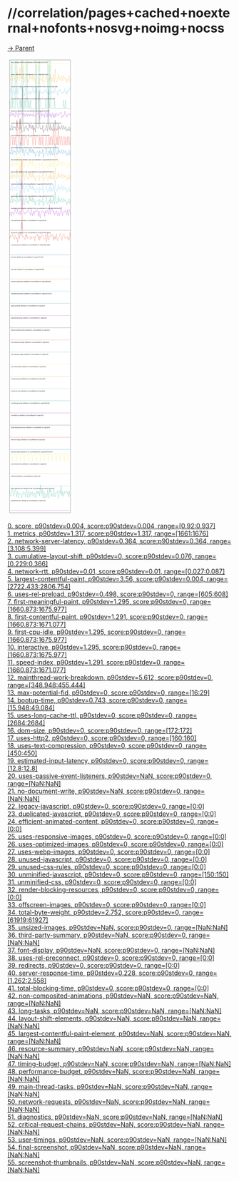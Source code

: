 
# //correlation/pages+cached+noexternal+nofonts+nosvg+noimg+nocss

[→ Parent](../..)

![PLOT: correlation](./correlation.svg)

[0. score, p90stdev=0.004, score:p90stdev=0.004, range=[0.92:0.937]](../../meta/score/samples/pages+cached+noexternal+nofonts+nosvg+noimg+nocss)  
[1. metrics, p90stdev=1.317, score:p90stdev=1.317, range=[1661:1676]](../../metrics/samples/pages+cached+noexternal+nofonts+nosvg+noimg+nocss/)  
[2. network-server-latency, p90stdev=0.364, score:p90stdev=0.364, range=[3.108:5.399]](../../network-server-latency/samples/pages+cached+noexternal+nofonts+nosvg+noimg+nocss/)  
[3. cumulative-layout-shift, p90stdev=0, score:p90stdev=0.076, range=[0.229:0.366]](../../cumulative-layout-shift/samples/pages+cached+noexternal+nofonts+nosvg+noimg+nocss/)  
[4. network-rtt, p90stdev=0.01, score:p90stdev=0.01, range=[0.027:0.087]](../../network-rtt/samples/pages+cached+noexternal+nofonts+nosvg+noimg+nocss/)  
[5. largest-contentful-paint, p90stdev=3.56, score:p90stdev=0.004, range=[2722.433:2806.754]](../../largest-contentful-paint/samples/pages+cached+noexternal+nofonts+nosvg+noimg+nocss/)  
[6. uses-rel-preload, p90stdev=0.498, score:p90stdev=0, range=[605:608]](../../uses-rel-preload/samples/pages+cached+noexternal+nofonts+nosvg+noimg+nocss/)  
[7. first-meaningful-paint, p90stdev=1.295, score:p90stdev=0, range=[1660.873:1675.977]](../../first-meaningful-paint/samples/pages+cached+noexternal+nofonts+nosvg+noimg+nocss/)  
[8. first-contentful-paint, p90stdev=1.291, score:p90stdev=0, range=[1660.873:1671.077]](../../first-contentful-paint/samples/pages+cached+noexternal+nofonts+nosvg+noimg+nocss/)  
[9. first-cpu-idle, p90stdev=1.295, score:p90stdev=0, range=[1660.873:1675.977]](../../first-cpu-idle/samples/pages+cached+noexternal+nofonts+nosvg+noimg+nocss/)  
[10. interactive, p90stdev=1.295, score:p90stdev=0, range=[1660.873:1675.977]](../../interactive/samples/pages+cached+noexternal+nofonts+nosvg+noimg+nocss/)  
[11. speed-index, p90stdev=1.291, score:p90stdev=0, range=[1660.873:1671.077]](../../speed-index/samples/pages+cached+noexternal+nofonts+nosvg+noimg+nocss/)  
[12. mainthread-work-breakdown, p90stdev=5.612, score:p90stdev=0, range=[348.948:455.444]](../../mainthread-work-breakdown/samples/pages+cached+noexternal+nofonts+nosvg+noimg+nocss/)  
[13. max-potential-fid, p90stdev=0, score:p90stdev=0, range=[16:29]](../../max-potential-fid/samples/pages+cached+noexternal+nofonts+nosvg+noimg+nocss/)  
[14. bootup-time, p90stdev=0.743, score:p90stdev=0, range=[15.948:49.084]](../../bootup-time/samples/pages+cached+noexternal+nofonts+nosvg+noimg+nocss/)  
[15. uses-long-cache-ttl, p90stdev=0, score:p90stdev=0, range=[2684:2684]](../../uses-long-cache-ttl/samples/pages+cached+noexternal+nofonts+nosvg+noimg+nocss/)  
[16. dom-size, p90stdev=0, score:p90stdev=0, range=[172:172]](../../dom-size/samples/pages+cached+noexternal+nofonts+nosvg+noimg+nocss/)  
[17. uses-http2, p90stdev=0, score:p90stdev=0, range=[160:160]](../../uses-http2/samples/pages+cached+noexternal+nofonts+nosvg+noimg+nocss/)  
[18. uses-text-compression, p90stdev=0, score:p90stdev=0, range=[450:450]](../../uses-text-compression/samples/pages+cached+noexternal+nofonts+nosvg+noimg+nocss/)  
[19. estimated-input-latency, p90stdev=0, score:p90stdev=0, range=[12.8:12.8]](../../estimated-input-latency/samples/pages+cached+noexternal+nofonts+nosvg+noimg+nocss/)  
[20. uses-passive-event-listeners, p90stdev=NaN, score:p90stdev=0, range=[NaN:NaN]](../../uses-passive-event-listeners/samples/pages+cached+noexternal+nofonts+nosvg+noimg+nocss/)  
[21. no-document-write, p90stdev=NaN, score:p90stdev=0, range=[NaN:NaN]](../../no-document-write/samples/pages+cached+noexternal+nofonts+nosvg+noimg+nocss/)  
[22. legacy-javascript, p90stdev=0, score:p90stdev=0, range=[0:0]](../../legacy-javascript/samples/pages+cached+noexternal+nofonts+nosvg+noimg+nocss/)  
[23. duplicated-javascript, p90stdev=0, score:p90stdev=0, range=[0:0]](../../duplicated-javascript/samples/pages+cached+noexternal+nofonts+nosvg+noimg+nocss/)  
[24. efficient-animated-content, p90stdev=0, score:p90stdev=0, range=[0:0]](../../efficient-animated-content/samples/pages+cached+noexternal+nofonts+nosvg+noimg+nocss/)  
[25. uses-responsive-images, p90stdev=0, score:p90stdev=0, range=[0:0]](../../uses-responsive-images/samples/pages+cached+noexternal+nofonts+nosvg+noimg+nocss/)  
[26. uses-optimized-images, p90stdev=0, score:p90stdev=0, range=[0:0]](../../uses-optimized-images/samples/pages+cached+noexternal+nofonts+nosvg+noimg+nocss/)  
[27. uses-webp-images, p90stdev=0, score:p90stdev=0, range=[0:0]](../../uses-webp-images/samples/pages+cached+noexternal+nofonts+nosvg+noimg+nocss/)  
[28. unused-javascript, p90stdev=0, score:p90stdev=0, range=[0:0]](../../unused-javascript/samples/pages+cached+noexternal+nofonts+nosvg+noimg+nocss/)  
[29. unused-css-rules, p90stdev=0, score:p90stdev=0, range=[0:0]](../../unused-css-rules/samples/pages+cached+noexternal+nofonts+nosvg+noimg+nocss/)  
[30. unminified-javascript, p90stdev=0, score:p90stdev=0, range=[150:150]](../../unminified-javascript/samples/pages+cached+noexternal+nofonts+nosvg+noimg+nocss/)  
[31. unminified-css, p90stdev=0, score:p90stdev=0, range=[0:0]](../../unminified-css/samples/pages+cached+noexternal+nofonts+nosvg+noimg+nocss/)  
[32. render-blocking-resources, p90stdev=0, score:p90stdev=0, range=[0:0]](../../render-blocking-resources/samples/pages+cached+noexternal+nofonts+nosvg+noimg+nocss/)  
[33. offscreen-images, p90stdev=0, score:p90stdev=0, range=[0:0]](../../offscreen-images/samples/pages+cached+noexternal+nofonts+nosvg+noimg+nocss/)  
[34. total-byte-weight, p90stdev=2.752, score:p90stdev=0, range=[61919:61927]](../../total-byte-weight/samples/pages+cached+noexternal+nofonts+nosvg+noimg+nocss/)  
[35. unsized-images, p90stdev=NaN, score:p90stdev=0, range=[NaN:NaN]](../../unsized-images/samples/pages+cached+noexternal+nofonts+nosvg+noimg+nocss/)  
[36. third-party-summary, p90stdev=NaN, score:p90stdev=0, range=[NaN:NaN]](../../third-party-summary/samples/pages+cached+noexternal+nofonts+nosvg+noimg+nocss/)  
[37. font-display, p90stdev=NaN, score:p90stdev=0, range=[NaN:NaN]](../../font-display/samples/pages+cached+noexternal+nofonts+nosvg+noimg+nocss/)  
[38. uses-rel-preconnect, p90stdev=0, score:p90stdev=0, range=[0:0]](../../uses-rel-preconnect/samples/pages+cached+noexternal+nofonts+nosvg+noimg+nocss/)  
[39. redirects, p90stdev=0, score:p90stdev=0, range=[0:0]](../../redirects/samples/pages+cached+noexternal+nofonts+nosvg+noimg+nocss/)  
[40. server-response-time, p90stdev=0.228, score:p90stdev=0, range=[1.262:2.558]](../../server-response-time/samples/pages+cached+noexternal+nofonts+nosvg+noimg+nocss/)  
[41. total-blocking-time, p90stdev=0, score:p90stdev=0, range=[0:0]](../../total-blocking-time/samples/pages+cached+noexternal+nofonts+nosvg+noimg+nocss/)  
[42. non-composited-animations, p90stdev=NaN, score:p90stdev=NaN, range=[NaN:NaN]](../../non-composited-animations/samples/pages+cached+noexternal+nofonts+nosvg+noimg+nocss/)  
[43. long-tasks, p90stdev=NaN, score:p90stdev=NaN, range=[NaN:NaN]](../../long-tasks/samples/pages+cached+noexternal+nofonts+nosvg+noimg+nocss/)  
[44. layout-shift-elements, p90stdev=NaN, score:p90stdev=NaN, range=[NaN:NaN]](../../layout-shift-elements/samples/pages+cached+noexternal+nofonts+nosvg+noimg+nocss/)  
[45. largest-contentful-paint-element, p90stdev=NaN, score:p90stdev=NaN, range=[NaN:NaN]](../../largest-contentful-paint-element/samples/pages+cached+noexternal+nofonts+nosvg+noimg+nocss/)  
[46. resource-summary, p90stdev=NaN, score:p90stdev=NaN, range=[NaN:NaN]](../../resource-summary/samples/pages+cached+noexternal+nofonts+nosvg+noimg+nocss/)  
[47. timing-budget, p90stdev=NaN, score:p90stdev=NaN, range=[NaN:NaN]](../../timing-budget/samples/pages+cached+noexternal+nofonts+nosvg+noimg+nocss/)  
[48. performance-budget, p90stdev=NaN, score:p90stdev=NaN, range=[NaN:NaN]](../../performance-budget/samples/pages+cached+noexternal+nofonts+nosvg+noimg+nocss/)  
[49. main-thread-tasks, p90stdev=NaN, score:p90stdev=NaN, range=[NaN:NaN]](../../main-thread-tasks/samples/pages+cached+noexternal+nofonts+nosvg+noimg+nocss/)  
[50. network-requests, p90stdev=NaN, score:p90stdev=NaN, range=[NaN:NaN]](../../network-requests/samples/pages+cached+noexternal+nofonts+nosvg+noimg+nocss/)  
[51. diagnostics, p90stdev=NaN, score:p90stdev=NaN, range=[NaN:NaN]](../../diagnostics/samples/pages+cached+noexternal+nofonts+nosvg+noimg+nocss/)  
[52. critical-request-chains, p90stdev=NaN, score:p90stdev=NaN, range=[NaN:NaN]](../../critical-request-chains/samples/pages+cached+noexternal+nofonts+nosvg+noimg+nocss/)  
[53. user-timings, p90stdev=NaN, score:p90stdev=NaN, range=[NaN:NaN]](../../user-timings/samples/pages+cached+noexternal+nofonts+nosvg+noimg+nocss/)  
[54. final-screenshot, p90stdev=NaN, score:p90stdev=NaN, range=[NaN:NaN]](../../final-screenshot/samples/pages+cached+noexternal+nofonts+nosvg+noimg+nocss/)  
[55. screenshot-thumbnails, p90stdev=NaN, score:p90stdev=NaN, range=[NaN:NaN]](../../screenshot-thumbnails/samples/pages+cached+noexternal+nofonts+nosvg+noimg+nocss/)  

